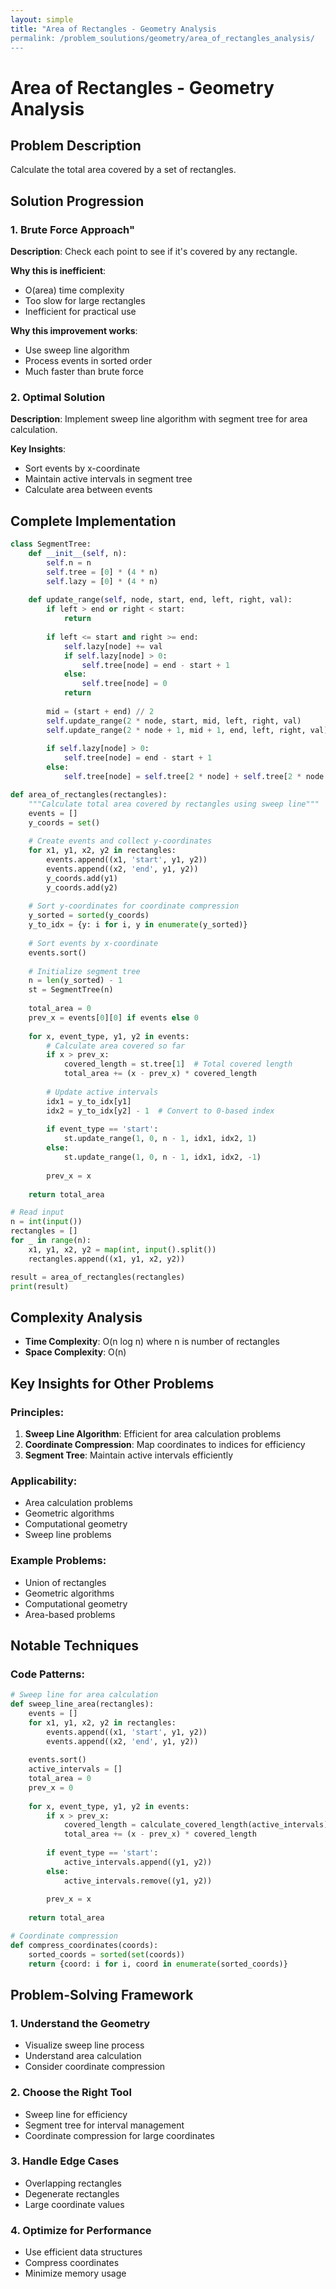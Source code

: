 ```yaml
---
layout: simple
title: "Area of Rectangles - Geometry Analysis
permalink: /problem_soulutions/geometry/area_of_rectangles_analysis/
---
```


# Area of Rectangles - Geometry Analysis

## Problem Description
Calculate the total area covered by a set of rectangles.

## Solution Progression

### 1. **Brute Force Approach**"
**Description**: Check each point to see if it's covered by any rectangle.

**Why this is inefficient**: 
- O(area) time complexity
- Too slow for large rectangles
- Inefficient for practical use

**Why this improvement works**:
- Use sweep line algorithm
- Process events in sorted order
- Much faster than brute force

### 2. **Optimal Solution**
**Description**: Implement sweep line algorithm with segment tree for area calculation.

**Key Insights**:
- Sort events by x-coordinate
- Maintain active intervals in segment tree
- Calculate area between events

## Complete Implementation

```python
class SegmentTree:
    def __init__(self, n):
        self.n = n
        self.tree = [0] * (4 * n)
        self.lazy = [0] * (4 * n)
    
    def update_range(self, node, start, end, left, right, val):
        if left > end or right < start:
            return
        
        if left <= start and right >= end:
            self.lazy[node] += val
            if self.lazy[node] > 0:
                self.tree[node] = end - start + 1
            else:
                self.tree[node] = 0
            return
        
        mid = (start + end) // 2
        self.update_range(2 * node, start, mid, left, right, val)
        self.update_range(2 * node + 1, mid + 1, end, left, right, val)
        
        if self.lazy[node] > 0:
            self.tree[node] = end - start + 1
        else:
            self.tree[node] = self.tree[2 * node] + self.tree[2 * node + 1]

def area_of_rectangles(rectangles):
    """Calculate total area covered by rectangles using sweep line"""
    events = []
    y_coords = set()
    
    # Create events and collect y-coordinates
    for x1, y1, x2, y2 in rectangles:
        events.append((x1, 'start', y1, y2))
        events.append((x2, 'end', y1, y2))
        y_coords.add(y1)
        y_coords.add(y2)
    
    # Sort y-coordinates for coordinate compression
    y_sorted = sorted(y_coords)
    y_to_idx = {y: i for i, y in enumerate(y_sorted)}
    
    # Sort events by x-coordinate
    events.sort()
    
    # Initialize segment tree
    n = len(y_sorted) - 1
    st = SegmentTree(n)
    
    total_area = 0
    prev_x = events[0][0] if events else 0
    
    for x, event_type, y1, y2 in events:
        # Calculate area covered so far
        if x > prev_x:
            covered_length = st.tree[1]  # Total covered length
            total_area += (x - prev_x) * covered_length
        
        # Update active intervals
        idx1 = y_to_idx[y1]
        idx2 = y_to_idx[y2] - 1  # Convert to 0-based index
        
        if event_type == 'start':
            st.update_range(1, 0, n - 1, idx1, idx2, 1)
        else:
            st.update_range(1, 0, n - 1, idx1, idx2, -1)
        
        prev_x = x
    
    return total_area

# Read input
n = int(input())
rectangles = []
for _ in range(n):
    x1, y1, x2, y2 = map(int, input().split())
    rectangles.append((x1, y1, x2, y2))

result = area_of_rectangles(rectangles)
print(result)
```

## Complexity Analysis
- **Time Complexity**: O(n log n) where n is number of rectangles
- **Space Complexity**: O(n)

## Key Insights for Other Problems

### **Principles**:
1. **Sweep Line Algorithm**: Efficient for area calculation problems
2. **Coordinate Compression**: Map coordinates to indices for efficiency
3. **Segment Tree**: Maintain active intervals efficiently

### **Applicability**:
- Area calculation problems
- Geometric algorithms
- Computational geometry
- Sweep line problems

### **Example Problems**:
- Union of rectangles
- Geometric algorithms
- Computational geometry
- Area-based problems

## Notable Techniques

### **Code Patterns**:
```python
# Sweep line for area calculation
def sweep_line_area(rectangles):
    events = []
    for x1, y1, x2, y2 in rectangles:
        events.append((x1, 'start', y1, y2))
        events.append((x2, 'end', y1, y2))
    
    events.sort()
    active_intervals = []
    total_area = 0
    prev_x = 0
    
    for x, event_type, y1, y2 in events:
        if x > prev_x:
            covered_length = calculate_covered_length(active_intervals)
            total_area += (x - prev_x) * covered_length
        
        if event_type == 'start':
            active_intervals.append((y1, y2))
        else:
            active_intervals.remove((y1, y2))
        
        prev_x = x
    
    return total_area

# Coordinate compression
def compress_coordinates(coords):
    sorted_coords = sorted(set(coords))
    return {coord: i for i, coord in enumerate(sorted_coords)}
```

## Problem-Solving Framework

### **1. Understand the Geometry**
- Visualize sweep line process
- Understand area calculation
- Consider coordinate compression

### **2. Choose the Right Tool**
- Sweep line for efficiency
- Segment tree for interval management
- Coordinate compression for large coordinates

### **3. Handle Edge Cases**
- Overlapping rectangles
- Degenerate rectangles
- Large coordinate values

### **4. Optimize for Performance**
- Use efficient data structures
- Compress coordinates
- Minimize memory usage 
